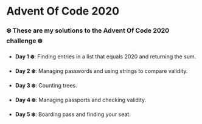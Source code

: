 # Advent Of Code 2020
### ❄️ These are my solutions to the Advent Of Code 2020 challenge ❄️

- **Day 1 ❄️**: Finding entries in a list that equals 2020 and returning the sum.

- **Day 2 ❄️**: Managing passwords and using strings to compare validity. 

- **Day 3 ❄️**: Counting trees. 

- **Day 4 ❄️**: Managing passports and checking validity.

- **Day 5 ❄️**: Boarding pass and finding your seat.
